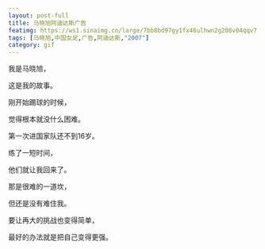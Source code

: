 ```yaml
---
layout: post-full
title: 马晓旭阿迪达斯广告
featimg: https://ws1.sinaimg.cn/large/7bb8bd97gy1fx46ulhwn2g208v04qqv7.gif
tags: [马晓旭,中国女足,广告,阿迪达斯,"2007"]
category: gif
---
```


我是马晓旭，

这是我的故事。

刚开始踢球的时候，

觉得根本就没什么困难。

第一次进国家队还不到16岁。

练了一短时间，

他们就让我回来了。

那是很难的一道坎，

但还是没有难住我。

要让再大的挑战也变得简单，

最好的办法就是把自己变得更强。